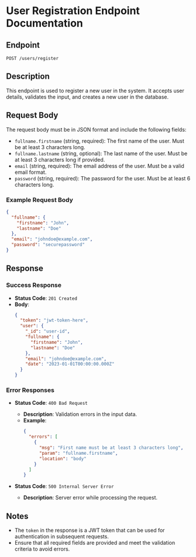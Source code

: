 # User Registration Endpoint Documentation

## Endpoint
`POST /users/register`

## Description
This endpoint is used to register a new user in the system. It accepts user details, validates the input, and creates a new user in the database.

## Request Body
The request body must be in JSON format and include the following fields:

- `fullname.firstname` (string, required): The first name of the user. Must be at least 3 characters long.
- `fullname.lastname` (string, optional): The last name of the user. Must be at least 3 characters long if provided.
- `email` (string, required): The email address of the user. Must be a valid email format.
- `password` (string, required): The password for the user. Must be at least 6 characters long.

### Example Request Body
```json
{
  "fullname": {
    "firstname": "John",
    "lastname": "Doe"
  },
  "email": "johndoe@example.com",
  "password": "securepassword"
}
```

## Response

### Success Response
- **Status Code**: `201 Created`
- **Body**:
  ```json
  {
    "token": "jwt-token-here",
    "user": {
      "_id": "user-id",
      "fullname": {
        "firstname": "John",
        "lastname": "Doe"
      },
      "email": "johndoe@example.com",
      "date": "2023-01-01T00:00:00.000Z"
    }
  }
  ```

### Error Responses
- **Status Code**: `400 Bad Request`
  - **Description**: Validation errors in the input data.
  - **Example**:
    ```json
    {
      "errors": [
        {
          "msg": "First name must be at least 3 characters long",
          "param": "fullname.firstname",
          "location": "body"
        }
      ]
    }
    ```

- **Status Code**: `500 Internal Server Error`
  - **Description**: Server error while processing the request.

## Notes
- The `token` in the response is a JWT token that can be used for authentication in subsequent requests.
- Ensure that all required fields are provided and meet the validation criteria to avoid errors.
